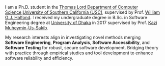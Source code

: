 <p>
  I am a Ph.D. student in the <a target="_blank" rel="noopener" href="https://www.cs.usc.edu">Thomas Lord Department of Computer Science</a>,<a target="_blank" rel="noopener" href="http://usc.edu">University of Southern California (USC)</a>, supervised by Prof. <a href="https://viterbi-web.usc.edu/~halfond/index.html" target="_blank">William G.J. Halfond</a>. I received my undergraduate degree in B.Sc. in Software Engineering degree at <a target="_blank" rel="noopener" href="https://www.du.ac.bd">University of Dhaka</a> in 2017 supervised by Prof. <a target="_blank" rel="noopener" href="https://dsse.github.io/members/"> Kazi Muheymin-Us-Sakib</a>.
</p>
<p>
  My research interests align in investigating novel methods merging <strong>Software Engineering</strong>, <strong>Program Analysis</strong>, <strong>Software Accessibility</strong>, and <strong>Software Testing</strong> for robust, secure software development. Bridging theory with practice through empirical studies and tool development to enhance software reliability and efficiency.
</p>

